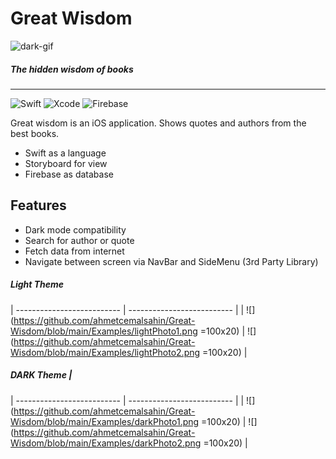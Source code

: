 # Great Wisdom

![dark-gif](https://github.com/ahmetcemalsahin/Great-Wisdom/blob/main/Examples/Wisdom-LightMode.gif)

##### The hidden wisdom of books

---

![Swift](https://img.shields.io/badge/swift-5.3.2-orange.svg?style=for-the-badge)
![Xcode](https://img.shields.io/badge/Xcode-12.4-blue.svg?style=for-the-badge)
![Firebase](https://img.shields.io/badge/Firebase-26.4.0-orange.svg?style=for-the-badge)

Great wisdom is an iOS application. Shows quotes and authors from the best books.
- Swift as a language
- Storyboard for view
- Firebase as database

## Features
- Dark mode compatibility
- Search for author or quote
- Fetch data from internet
- Navigate between screen via NavBar and SideMenu (3rd Party Library)

#####  Light Theme
| -------------------------- | -------------------------- |
| ![](https://github.com/ahmetcemalsahin/Great-Wisdom/blob/main/Examples/lightPhoto1.png =100x20)      | ![](https://github.com/ahmetcemalsahin/Great-Wisdom/blob/main/Examples/lightPhoto2.png =100x20)      |

#####  DARK Theme              |
| -------------------------- | -------------------------- |
| ![](https://github.com/ahmetcemalsahin/Great-Wisdom/blob/main/Examples/darkPhoto1.png =100x20)      | ![](https://github.com/ahmetcemalsahin/Great-Wisdom/blob/main/Examples/darkPhoto2.png =100x20)       |
